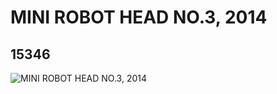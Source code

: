 # MINI ROBOT HEAD NO.3, 2014
## 15346
![MINI ROBOT HEAD NO.3, 2014](https://lc-www-live-s.legocdn.com/media/bricks/5/2/6056324.jpg)